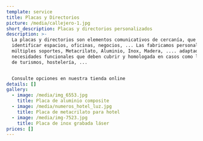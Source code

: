 ```yaml
---
template: service
title: Placas y Directorios
picture: /media/callejero-1.jpg
short_description: Placas y directorios personalizados
description: >-
  La placas y directorios son elementos comunicativos de cercanía, que ayudan a
  identificar espacios, oficinas, negocios, ... Las fabricamos personalizadas en
  múltiples soportes, Metacrilato, Aluminio, Inox, Madera, .... adaptadas a las
  necesidades funcionales que deben cubrir y homologada en casos como las placas
  de turismos, hostelería, ... 


  Consulte opciones en nuestra tienda online
details: []
gallery:
  - image: /media/img_6553.jpg
    title: Placa de aluminio composite
  - image: /media/numeros_hotel_luz.jpg
    title: Placa de metacrilato para hotel
  - image: /media/img-7523.jpg
    title: Placa de inox grabada láser
prices: []
---
```



